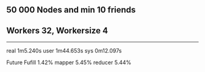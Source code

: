 ## 50 000 Nodes and min 10 friends
## Workers 32, Workersize 4
-------------------------
real	1m5.240s
user	1m44.653s
sys	    0m12.097s

Future Fufill 1.42%
mapper 5.45%
reducer 5.44%
